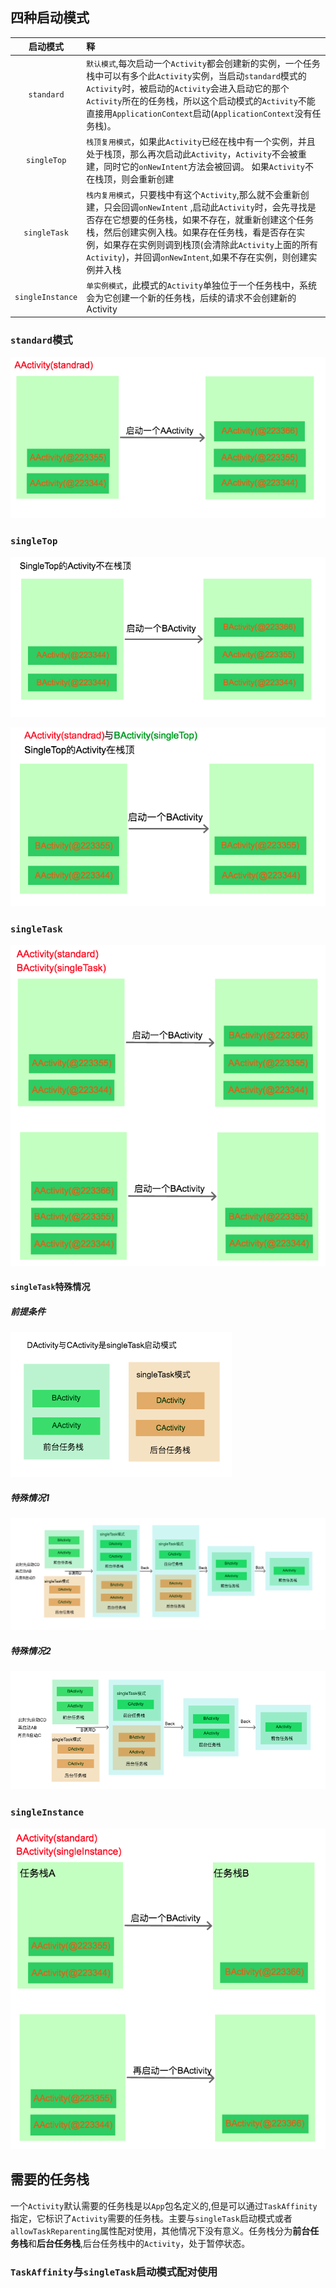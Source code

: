 ## 四种启动模式
| 启动模式 | 释 |
| :---: | :--- |
| `standard` | `默认模式`,每次启动一个`Activity`都会创建新的实例，一个任务栈中可以有多个此`Activity`实例，当启动`standard`模式的`Activity`时，被启动的`Activity`会进入启动它的那个`Activity`所在的任务栈，所以这个启动模式的`Activity`不能直接用`ApplicationContext`启动(`ApplicationContext`没有任务栈)。 |
| `singleTop` | `栈顶复用模式`，如果此`Activity`已经在栈中有一个实例，并且处于栈顶，那么再次启动此`Activity`，`Activity`不会被重建，同时它的`onNewIntent`方法会被回调。 如果`Activity`不在栈顶，则会重新创建|
| `singleTask` | `栈内复用模式`，只要栈中有这个`Activity`,那么就不会重新创建，只会回调`onNewIntent` ,启动此`Activity`时，会先寻找是否存在它想要的任务栈，如果不存在，就重新创建这个任务栈，然后创建实例入栈。如果存在任务栈，看是否存在实例，如果存在实例则调到栈顶(会清除此`Activity`上面的所有`Activity`)，并回调`onNewIntent`,如果不存在实例，则创建实例并入栈|
| `singleInstance` | `单实例模式`，此模式的`Activity`单独位于一个任务栈中，系统会为它创建一个新的任务栈，后续的请求不会创建新的Activity |


### `standard`模式

![](/assets/standard.png)

### `singleTop`

![](/assets/singletop不在栈顶.png)

![](/assets/singletop在栈顶.png)

### `singleTask`

![](/assets/SingleTask.png)

#### `singleTask`特殊情况

##### 前提条件

![](/assets/singleTask特殊情况前提.png)

##### 特殊情况1

![](/assets/singleTask特殊情况1.png)

##### 特殊情况2

![](/assets/singleTask特殊情况2.png)

### `singleInstance`

![](/assets/singleInstance.png)

## 需要的任务栈
一个`Activity`默认需要的任务栈是以`App`包名定义的,但是可以通过`TaskAffinity`指定，它标识了`Activity`需要的任务栈。主要与`singleTask`启动模式或者`allowTaskReparenting`属性配对使用，其他情况下没有意义。任务栈分为**前台任务栈**和**后台任务栈**,后台任务栈中的`Activity`，处于暂停状态。

### `TaskAffinity`与`singleTask`启动模式配对使用

